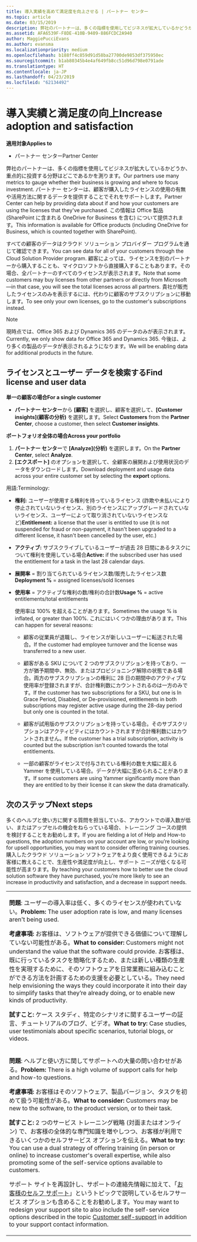 ```yaml
---
title: 導入実績を高めて満足度を向上させる | パートナー センター
ms.topic: article
ms.date: 03/15/2019
description: 弊社のパートナーは、多くの指標を使用してビジネスが拡大しているかどうか、重点的に投資する分野はどこであるかを測ります。 パートナー センターは、顧客が購入したライセンスの使用の有無や活用方法に関するデータを提供することでそれをサポートします。
ms.assetid: AFA6539F-F8DE-410B-9409-886FCDC2A940
author: MaggiePucciEvans
ms.author: evansma
ms.localizationpriority: medium
ms.openlocfilehash: b188ff4c859d91d58ba27700de9853df375950ec
ms.sourcegitcommit: b1ab80345b4e4af649fb8cc51d96d798e0791ade
ms.translationtype: HT
ms.contentlocale: ja-JP
ms.lasthandoff: 04/23/2019
ms.locfileid: "62134492"
---
```

# <a name="increase-adoption-and-satisfaction"></a><span data-ttu-id="641c4-104">導入実績と満足度の向上</span><span class="sxs-lookup"><span data-stu-id="641c4-104">Increase adoption and satisfaction</span></span>

<span data-ttu-id="641c4-105">**適用対象**</span><span class="sxs-lookup"><span data-stu-id="641c4-105">**Applies to**</span></span>

-  <span data-ttu-id="641c4-106">パートナー センター</span><span class="sxs-lookup"><span data-stu-id="641c4-106">Partner Center</span></span>

<span data-ttu-id="641c4-107">弊社のパートナーは、多くの指標を使用してビジネスが拡大しているかどうか、重点的に投資する分野はどこであるかを測ります。</span><span class="sxs-lookup"><span data-stu-id="641c4-107">Our partners use many metrics to gauge whether their business is growing and where to focus investment.</span></span> <span data-ttu-id="641c4-108">パートナー センターは、顧客が購入したライセンスの使用の有無や活用方法に関するデータを提供することでそれをサポートします。</span><span class="sxs-lookup"><span data-stu-id="641c4-108">Partner Center can help by providing data about if and how your customers are using the licenses that they've purchased.</span></span> <span data-ttu-id="641c4-109">この情報は Office 製品 (SharePoint に含まれる OneDrive for Business を含む) について提供されます。</span><span class="sxs-lookup"><span data-stu-id="641c4-109">This information is available for Office products (including OneDrive for Business, which is counted together with SharePoint).</span></span>

<span data-ttu-id="641c4-110">すべての顧客のデータはクラウド ソリューション プロバイダー プログラムを通じて確認できます。</span><span class="sxs-lookup"><span data-stu-id="641c4-110">You can see data for all of your customers through the Cloud Solution Provider program.</span></span> <span data-ttu-id="641c4-111">顧客によっては、ライセンスを別のパートナーから購入することも、マイクロソフトから直接購入することもあります。その場合、全パートナーのすべてのライセンスが表示されます。</span><span class="sxs-lookup"><span data-stu-id="641c4-111">Note that some customers may buy licenses from other partners or directly from Microsoft—in that case, you will see the total licenses across all partners.</span></span> <span data-ttu-id="641c4-112">貴社が販売したライセンスのみを表示するには、代わりに顧客のサブスクリプションに移動します。</span><span class="sxs-lookup"><span data-stu-id="641c4-112">To see only your own licenses, go to the customer's subscriptions instead.</span></span>

> [!NOTE]  
>  <span data-ttu-id="641c4-113">現時点では、Office 365 および Dynamics 365 のデータのみが表示されます。</span><span class="sxs-lookup"><span data-stu-id="641c4-113">Currently, we only show data for Office 365 and Dynamics 365.</span></span> <span data-ttu-id="641c4-114">今後は、より多くの製品のデータが表示されるようになります。</span><span class="sxs-lookup"><span data-stu-id="641c4-114">We will be enabling data for additional products in the future.</span></span>

## <a name="find-license-and-user-data"></a><span data-ttu-id="641c4-115">ライセンスとユーザー データを検索する</span><span class="sxs-lookup"><span data-stu-id="641c4-115">Find license and user data</span></span>


<span data-ttu-id="641c4-116">**単一の顧客の場合**</span><span class="sxs-lookup"><span data-stu-id="641c4-116">**For a single customer**</span></span>

-   <span data-ttu-id="641c4-117">**パートナー センター**から **[顧客]** を選択し、顧客を選択して、**[Customer insights]\(顧客の分析\)** を選択します。</span><span class="sxs-lookup"><span data-stu-id="641c4-117">Select **Customers** from the **Partner Center**, choose a customer, then select **Customer insights**.</span></span>

<span data-ttu-id="641c4-118">**ポートフォリオ全体の場合**</span><span class="sxs-lookup"><span data-stu-id="641c4-118">**Across your portfolio**</span></span>

1.  <span data-ttu-id="641c4-119">**パートナー センター**で **[Analyze]\(分析\)** を選択します。</span><span class="sxs-lookup"><span data-stu-id="641c4-119">On the **Partner Center**, select **Analyze**.</span></span>
2.  <span data-ttu-id="641c4-120">**[エクスポート]** のオプションを選択して、全顧客の展開および使用状況のデータをダウンロードします。</span><span class="sxs-lookup"><span data-stu-id="641c4-120">Download deployment and usage data across your entire customer set by selecting the **export** options.</span></span>

<span data-ttu-id="641c4-121">用語:</span><span class="sxs-lookup"><span data-stu-id="641c4-121">Terminology:</span></span>

-   <span data-ttu-id="641c4-122">**権利:** ユーザーが使用する権利を持っているライセンス (詐欺や未払いにより停止されていないライセンス、別のライセンスにアップグレードされていないライセンス、ユーザーによって取り消されていないライセンスなど)</span><span class="sxs-lookup"><span data-stu-id="641c4-122">**Entitlement:** a license that the user is entitled to use (it is not suspended for fraud or non-payment, it hasn't been upgraded to a different license, it hasn't been cancelled by the user, etc.)</span></span>

-   <span data-ttu-id="641c4-123">**アクティブ:** サブスクライブしているユーザーが過去 28 日間にあるタスクについて権利を使用している場合</span><span class="sxs-lookup"><span data-stu-id="641c4-123">**Active:** if the subscribed user has used the entitlement for a task in the last 28 calendar days.</span></span>

-   <span data-ttu-id="641c4-124">**展開率** = 割り当てられているライセンス数/販売したライセンス数</span><span class="sxs-lookup"><span data-stu-id="641c4-124">**Deployment %** = assigned licenses/sold licenses</span></span>

-   <span data-ttu-id="641c4-125">**使用率** = アクティブな権利の数/権利の合計数</span><span class="sxs-lookup"><span data-stu-id="641c4-125">**Usage %** = active entitlements/total entitlements</span></span>

    <span data-ttu-id="641c4-126">使用率は 100% を超えることがあります。</span><span class="sxs-lookup"><span data-stu-id="641c4-126">Sometimes the usage % is inflated, or greater than 100%.</span></span> <span data-ttu-id="641c4-127">これにはいくつかの理由があります。</span><span class="sxs-lookup"><span data-stu-id="641c4-127">This can happen for several reasons:</span></span>

    -   <span data-ttu-id="641c4-128">顧客の従業員が退職し、ライセンスが新しいユーザーに転送された場合。</span><span class="sxs-lookup"><span data-stu-id="641c4-128">If the customer had employee turnover and the license was transferred to a new user.</span></span>

    -   <span data-ttu-id="641c4-129">顧客がある SKU について 2 つのサブスクリプションを持っており、一方が猶予期間中、無効、またはプロビジョニング解除の状態である場合。両方のサブスクリプションの権利に 28 日の期間中のアクティブな使用率が登録されますが、合計権利数にカウントされるのは一方のみです。</span><span class="sxs-lookup"><span data-stu-id="641c4-129">If the customer has two subscriptions for a SKU, but one is In Grace Period, Disabled, or De-provisioned, entitlements in both subscriptions may register active usage during the 28-day period but only one is counted in the total.</span></span>

    -   <span data-ttu-id="641c4-130">顧客が試用版のサブスクリプションを持っている場合。そのサブスクリプションはアクティビティにはカウントされますが合計権利数にはカウントされません。</span><span class="sxs-lookup"><span data-stu-id="641c4-130">If the customer has a trial subscription, activity is counted but the subscription isn't counted towards the total entitlements.</span></span>

    -   <span data-ttu-id="641c4-131">一部の顧客がライセンスで付与されている権利の数を大幅に超える Yammer を使用している場合。データが大幅に歪められることがあります。</span><span class="sxs-lookup"><span data-stu-id="641c4-131">If some customers are using Yammer significantly more than they are entitled to by their license it can skew the data dramatically.</span></span>

## <a name="next-steps"></a><span data-ttu-id="641c4-132">次のステップ</span><span class="sxs-lookup"><span data-stu-id="641c4-132">Next steps</span></span>


<span data-ttu-id="641c4-133">多くのヘルプと使い方に関する質問を担当している、アカウントでの導入数が低い、またはアップセルの機会をねらっている場合、トレーニング コースの提供を検討することをお勧めします。</span><span class="sxs-lookup"><span data-stu-id="641c4-133">If you are fielding a lot of Help and How-to questions, the adoption numbers on your account are low, or you’re looking for upsell opportunities, you may want to consider offering training courses.</span></span> <span data-ttu-id="641c4-134">購入したクラウド ソリューション ソフトウェアをより良く使用できるようにお客様に教えることで、生産性や満足度が向上し、サポート ニーズが低くなる可能性が高まります。</span><span class="sxs-lookup"><span data-stu-id="641c4-134">By teaching your customers how to better use the cloud solution software they have purchased, you’re more likely to see an increase in productivity and satisfaction, and a decrease in support needs.</span></span>

<table>
<colgroup>
<col width="100%" />
</colgroup>
<tbody>
<tr class="odd">
<td><p><span data-ttu-id="641c4-135"><strong>問題</strong>: ユーザーの導入率は低く、多くのライセンスが使われていない。</span><span class="sxs-lookup"><span data-stu-id="641c4-135"><strong>Problem:</strong> The user adoption rate is low, and many licenses aren&#39;t being used.</span></span></p>
<p><span data-ttu-id="641c4-136"><strong>考慮事項:</strong> お客様は、ソフトウェアが提供できる価値について理解していない可能性がある。</span><span class="sxs-lookup"><span data-stu-id="641c4-136"><strong>What to consider:</strong> Customers might not understand the value that the software could provide.</span></span> <span data-ttu-id="641c4-137">お客様は、既に行っているタスクを簡略化するため、または新しい種類の生産性を実現するために、そのソフトウェアを日常業務に組み込むことができる方法を計画するための支援を必要としている。</span><span class="sxs-lookup"><span data-stu-id="641c4-137">They need help envisioning the ways they could incorporate it into their day to simplify tasks that they’re already doing, or to enable new kinds of productivity.</span></span></p>
<p><span data-ttu-id="641c4-138"><strong>試すこと:</strong> ケース スタディ、特定のシナリオに関するユーザーの証言、チュートリアルのブログ、ビデオ。</span><span class="sxs-lookup"><span data-stu-id="641c4-138"><strong>What to try:</strong> Case studies, user testimonials about specific scenarios, tutorial blogs, or videos.</span></span></p></td>
</tr>
<tr class="even">
<td><p><span data-ttu-id="641c4-139"><strong>問題</strong>: ヘルプと使い方に関してサポートへの大量の問い合わせがある。</span><span class="sxs-lookup"><span data-stu-id="641c4-139"><strong>Problem:</strong> There is a high volume of support calls for help and how-to questions.</span></span></p>
<p><span data-ttu-id="641c4-140"><strong>考慮事項:</strong> お客様はそのソフトウェア、製品バージョン、タスクを初めて扱う可能性がある。</span><span class="sxs-lookup"><span data-stu-id="641c4-140"><strong>What to consider:</strong> Customers may be new to the software, to the product version, or to their task.</span></span></p>
<p><span data-ttu-id="641c4-141"><strong>試すこと:</strong> 2 つのサービス トレーニング戦略 (対面またはオンライン) で、お客様の全体的な専門知識を増やしつつ、お客様が利用できるいくつかのセルフサービス オプションを伝える。</span><span class="sxs-lookup"><span data-stu-id="641c4-141"><strong>What to try:</strong> You can use a dual strategy of offering training (in person or online) to increase customer&#39;s overall expertise, while also promoting some of the self-service options available to customers.</span></span></p>
<p><span data-ttu-id="641c4-142">サポート サイトを再設計し、サポートの連絡先情報に加えて、「<a href="customer-self-support.md" data-raw-source="[Customer self-support](customer-self-support.md)">お客様のセルフ サポート</a>」というトピックで説明しているセルフサービス オプションも含めることをお勧めします。</span><span class="sxs-lookup"><span data-stu-id="641c4-142">You may want to redesign your support site to also include the self-service options described in the topic <a href="customer-self-support.md" data-raw-source="[Customer self-support](customer-self-support.md)">Customer self-support</a> in addition to your support contact information.</span></span></p></td>
</tr>
</tbody>
</table>

 

 

 



